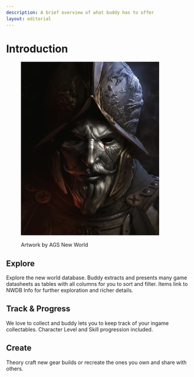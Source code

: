 ```yaml
---
description: A brief overview of what buddy has to offer
layout: editorial
---
```


# Introduction

<figure><img src=".gitbook/assets/landing.webp" alt="" width="375"><figcaption><p>Artwork by AGS New World</p></figcaption></figure>

## Explore

Explore the new world database. Buddy extracts and presents many game datasheets as tables with all columns for you to sort and filter. Items link to NWDB Info for further exploration and richer details.

## Track & Progress

We love to collect and buddy lets you to keep track of your ingame collectables. Character Level and Skill progression included.

## Create

Theory craft new gear builds or recreate the ones you own and share with others.&#x20;
